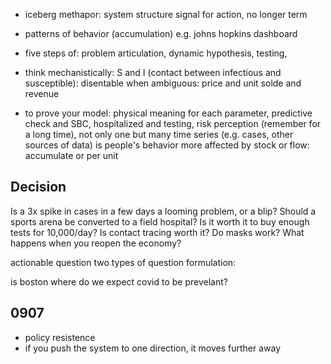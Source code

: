 - iceberg methapor: system structure
signal for action, no longer term
- patterns of behavior (accumulation) e.g. johns hopkins dashboard
- five steps of: problem articulation, dynamic hypothesis, testing,  
- think mechanistically: S and I (contact between infectious and susceptible): disentable when ambiguous: price and unit solde and revenue 

- to prove your model: physical meaning for each parameter, predictive check and SBC, hospitalized and testing, risk perception (remember for a long time), not only one but many time series (e.g. cases, other sources of data)
is people's behavior more affected by stock or flow: accumulate or per unit

## Decision
Is a 3x spike in cases in a few days a looming problem, or a blip?
Should a sports arena be converted to a field hospital?
Is it worth it to buy enough tests for 10,000/day?
Is contact tracing worth it?
Do masks work?
What happens when you reopen the economy?

actionable question
two types of question formulation: 

is boston 
where do we expect covid to be prevelant?
## 0907
- policy resistence
- if you push the system to one direction, it moves further away